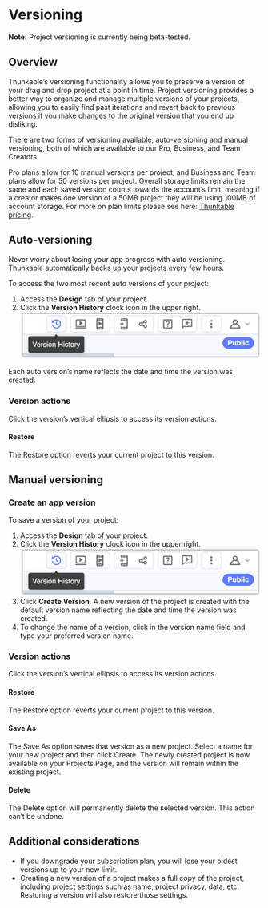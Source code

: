# Versioning

**Note:** Project versioning is currently being beta-tested.&#x20;

## Overview&#x20;

Thunkable’s versioning functionality allows you to preserve a version of your drag and drop project at a point in time. Project versioning provides a better way to organize and manage multiple versions of your projects, allowing you to easily find past iterations and revert back to previous versions if you make changes to the original version that you end up disliking.

There are two forms of versioning available, auto-versioning and manual versioning, both of which are available to our Pro, Business, and Team Creators.&#x20;

Pro plans allow for 10 manual versions per project, and Business and Team plans allow for 50 versions per project. Overall storage limits remain the same and each saved version counts towards the account’s limit, meaning if a creator makes one version of a 50MB project they will be using 100MB of account storage. For more on plan limits please see here: [Thunkable pricing](https://thunkable.com/#/pricing).

## Auto-versioning

Never worry about losing your app progress with auto versioning. Thunkable automatically backs up your projects every few hours.

To access the two most recent auto versions of your project:&#x20;

1. Access the **Design** tab of your project.&#x20;
2. Click the **Version History** clock icon in the upper right.\
   ![](<../../.gitbook/assets/verioning-new Version History icon.png>)

Each auto version’s name reflects the date and time the version was created.

### Version actions&#x20;

Click the version’s vertical ellipsis to access its version actions.

#### Restore&#x20;

The Restore option reverts your current project to this version.&#x20;

## Manual versioning

### Create an app version&#x20;

To save a version of your project:&#x20;

1. Access the **Design** tab of your project.&#x20;
2. Click the **Version History** clock icon in the upper right.\
   ![](<../../.gitbook/assets/verioning-new Version History icon.png>)
3. Click **Create Version**. A new version of the project is created with the default version name reflecting the date and time the version was created.&#x20;
4. To change the name of a version, click in the version name field and type your preferred version name.

### Version actions&#x20;

Click the version’s vertical ellipsis to access its version actions.

#### Restore&#x20;

The Restore option reverts your current project to this version.&#x20;

#### Save As&#x20;

The Save As option saves that version as a new project. Select a name for your new project and then click Create. The newly created project is now available on your Projects Page, and the version will remain within the existing project.

#### Delete

The Delete option will permanently delete the selected version. This action can’t be undone.

## Additional considerations&#x20;

* If you downgrade your subscription plan, you will lose your oldest versions up to your new limit.&#x20;
* Creating a new version of a project makes a full copy of the project, including project settings such as name, project privacy, data, etc. Restoring a version will also restore those settings.
